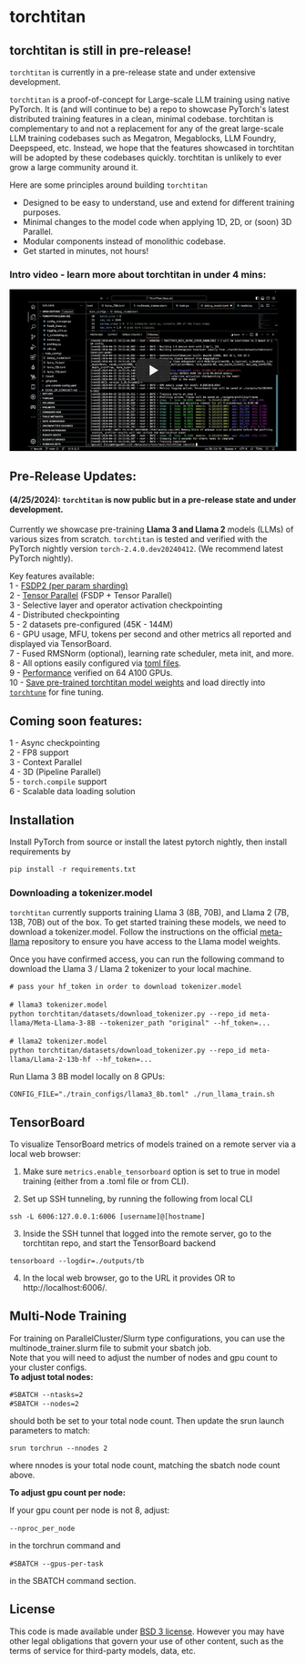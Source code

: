# torchtitan

## torchtitan is still in pre-release!
`torchtitan` is currently in a pre-release state and under extensive development.

`torchtitan` is a proof-of-concept for Large-scale LLM training using native PyTorch. It is (and will continue to be) a repo to showcase PyTorch's latest distributed training features in a clean, minimal codebase. torchtitan is complementary to and not a replacement for any of the great large-scale LLM training codebases such as Megatron, Megablocks, LLM Foundry, Deepspeed, etc. Instead, we hope that the features showcased in torchtitan will be adopted by these codebases quickly. torchtitan is unlikely to ever grow a large community around it.

Here are some principles around building `torchtitan`

* Designed to be easy to understand, use and extend for different training purposes.
* Minimal changes to the model code when applying 1D, 2D, or (soon) 3D Parallel.
* Modular components instead of monolithic codebase.
* Get started in minutes, not hours!

### Intro video - learn more about torchtitan in under 4 mins:

[![Welcome to TorchTrain!](assets/images/titan_play_video.jpg)](https://youtu.be/ee5DOEqD35I?si=_B94PbVv0V5ZnNKE "Welcome to TorchTrain!")

## Pre-Release Updates:
#### (4/25/2024): `torchtitan` is now public but in a pre-release state and under development.
Currently we showcase pre-training **Llama 3 and Llama 2** models (LLMs) of various sizes from scratch. `torchtitan` is tested and verified with the PyTorch nightly version `torch-2.4.0.dev20240412`. (We recommend latest PyTorch nightly).

Key features available:</br>
1 - [FSDP2 (per param sharding)](docs/fsdp.md) </br>
2 - [Tensor Parallel](https://pytorch.org/docs/stable/distributed.tensor.parallel.html) (FSDP + Tensor Parallel)</br>
3 - Selective layer and operator activation checkpointing </br>
4 - Distributed checkpointing </br>
5 - 2 datasets pre-configured (45K - 144M)</br>
6 - GPU usage, MFU, tokens per second and other metrics all reported and displayed via TensorBoard.</br>
7 - Fused RMSNorm (optional), learning rate scheduler, meta init, and more.</br>
8 - All options easily configured via [toml files](train_configs/).</br>
9 - [Performance](docs/performance.md) verified on 64 A100 GPUs.</br>
10 - [Save pre-trained torchtitan model weights](docs/checkpoint.md) and load directly into [`torchtune`](https://github.com/pytorch/torchtune) for fine tuning. </br>


## Coming soon features:
1 - Async checkpointing </br>
2 - FP8 support </br>
3 - Context Parallel </br>
4 - 3D (Pipeline Parallel) </br>
5 - `torch.compile` support </br>
6 - Scalable data loading solution </br>


## Installation

Install PyTorch from source or install the latest pytorch nightly, then install requirements by

```python
pip install -r requirements.txt
```

### Downloading a tokenizer.model

`torchtitan` currently supports training Llama 3 (8B, 70B), and Llama 2 (7B, 13B, 70B) out of the box. To get started training these models, we need to download a tokenizer.model. Follow the instructions on the official [meta-llama](https://huggingface.co/meta-llama/Meta-Llama-3-8B) repository to ensure you have access to the Llama model weights.

Once you have confirmed access, you can run the following command to download the Llama 3 / Llama 2 tokenizer to your local machine.

```
# pass your hf_token in order to download tokenizer.model

# llama3 tokenizer.model
python torchtitan/datasets/download_tokenizer.py --repo_id meta-llama/Meta-Llama-3-8B --tokenizer_path "original" --hf_token=...

# llama2 tokenizer.model
python torchtitan/datasets/download_tokenizer.py --repo_id meta-llama/Llama-2-13b-hf --hf_token=...
```

Run Llama 3 8B model locally on 8 GPUs:

```
CONFIG_FILE="./train_configs/llama3_8b.toml" ./run_llama_train.sh
```


## TensorBoard

To visualize TensorBoard metrics of models trained on a remote server via a local web browser:

1. Make sure `metrics.enable_tensorboard` option is set to true in model training (either from a .toml file or from CLI).

2. Set up SSH tunneling, by running the following from local CLI
```
ssh -L 6006:127.0.0.1:6006 [username]@[hostname]
```

3. Inside the SSH tunnel that logged into the remote server, go to the torchtitan repo, and start the TensorBoard backend
```
tensorboard --logdir=./outputs/tb
```

4. In the local web browser, go to the URL it provides OR to http://localhost:6006/.


## Multi-Node Training
For training on ParallelCluster/Slurm type configurations, you can use the multinode_trainer.slurm file to submit your sbatch job.</br>
Note that you will need to adjust the number of nodes and gpu count to your cluster configs.</br>
<b>To adjust total nodes:</b>
```
#SBATCH --ntasks=2
#SBATCH --nodes=2
```
should both be set to your total node count.
Then update the srun launch parameters to match:
```
srun torchrun --nnodes 2
```
where nnodes is your total node count, matching the sbatch node count above.

<b>To adjust gpu count per node:</b>

If your gpu count per node is not 8, adjust:

```--nproc_per_node```

 in the torchrun command and

```#SBATCH --gpus-per-task```

in the SBATCH command section.

## License

This code is made available under [BSD 3 license](./LICENSE). However you may have other legal obligations that govern your use of other content, such as the terms of service for third-party models, data, etc.
